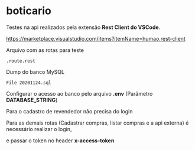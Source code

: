 # boticario

Testes na api realizados pela extensão **Rest Client do VSCode**.

https://marketplace.visualstudio.com/items?itemName=humao.rest-client

Arquivo com as rotas para teste 

```
.route.rest
```

Dump do banco MySQL

```
File 20201124.sql
```

Configurar o acesso ao banco pelo arquivo **.env** (Parâmetro **DATABASE_STRING**)

Para o cadastro de revendedor não precisa do login

Para as demais rotas (Cadastrar compras, listar compras e a api externa) é necessário realizar o login, 

e passar o token no header **x-access-token**
